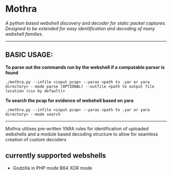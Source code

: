 # Mothra

*A python based webshell discovery and decoder for static packet captures. Designed to be extended for easy identification and decoding of many webshell families.*

---

## BASIC USAGE: 

**To parse out the commands run by the webshell if a compatable parser is found**

`./mothra.py --infile <input pcap> --yaras <path to .yar or yara directory> --mode parse (OPTIONAL) --outfile <path to output file location (csv by default)>` 



**To search the pcap for evidence of webshell based on yara**

`./mothra.py --infile <input pcap> --yaras <path to .yar or yara directory> --mode search` 

---
  
Mothra utilises pre-written YARA rules for identification of uploaded webshells and a module based decoding structure to allow for seamless creation of custom decoders

## currently supported webshells
- Godzilla in PHP mode B64 XOR mode

